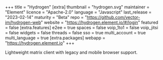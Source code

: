 +++
title = "Hydrogen"
[extra]
thumbnail = "hydrogen.svg"
maintainer = "Element"
licence = "Apache-2.0"
language = "Javascript"
last_release = "2023-02-14"
maturity = "Beta"
repo = "https://github.com/vector-im/hydrogen-web"
website = "https://hydrogen.element.io/#/login"
featured = false
[extra.features]
e2ee = true
spaces = false
voip_1to1 = false
voip_jitsi = false
widgets = false
threads = false
sso = true
multi_account = true
multi_language = true
[extra.packages]
webapp = "https://hydrogen.element.io"
+++

Lightweight matrix client with legacy and mobile browser support.
